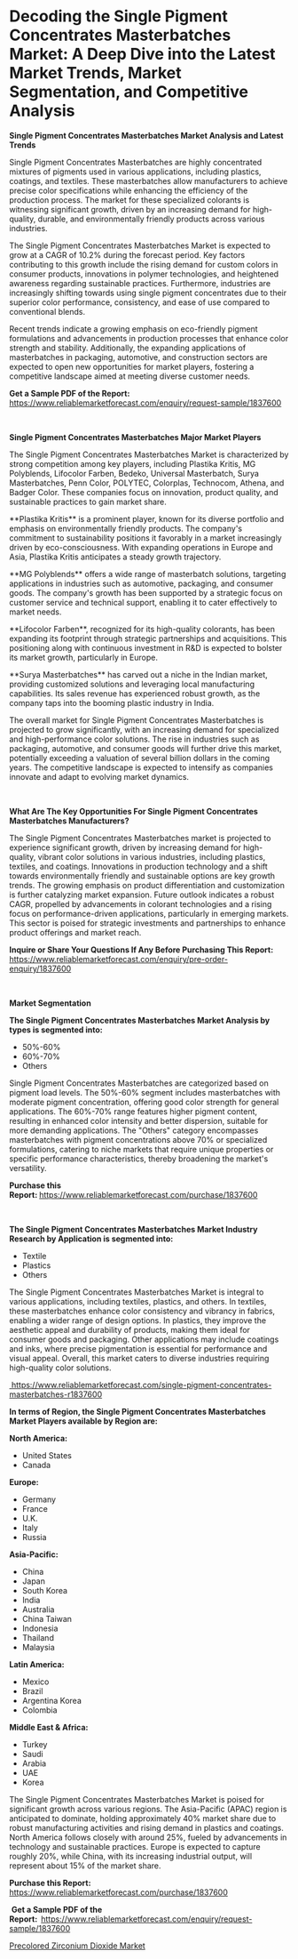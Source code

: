 <p><h1>Decoding the Single Pigment Concentrates Masterbatches Market: A Deep Dive into the Latest Market Trends, Market Segmentation, and Competitive Analysis</h1></p><p><strong>Single Pigment Concentrates Masterbatches Market Analysis and Latest Trends</strong></p>
<p><p>Single Pigment Concentrates Masterbatches are highly concentrated mixtures of pigments used in various applications, including plastics, coatings, and textiles. These masterbatches allow manufacturers to achieve precise color specifications while enhancing the efficiency of the production process. The market for these specialized colorants is witnessing significant growth, driven by an increasing demand for high-quality, durable, and environmentally friendly products across various industries.</p><p>The Single Pigment Concentrates Masterbatches Market is expected to grow at a CAGR of 10.2% during the forecast period. Key factors contributing to this growth include the rising demand for custom colors in consumer products, innovations in polymer technologies, and heightened awareness regarding sustainable practices. Furthermore, industries are increasingly shifting towards using single pigment concentrates due to their superior color performance, consistency, and ease of use compared to conventional blends.</p><p>Recent trends indicate a growing emphasis on eco-friendly pigment formulations and advancements in production processes that enhance color strength and stability. Additionally, the expanding applications of masterbatches in packaging, automotive, and construction sectors are expected to open new opportunities for market players, fostering a competitive landscape aimed at meeting diverse customer needs.</p></p>
<p><strong>Get a Sample PDF of the Report:&nbsp;</strong> <a href="https://www.reliablemarketforecast.com/enquiry/request-sample/1837600?utm_campaign=3521&utm_medium=2&utm_source=Github&utm_content=ia&utm_term=03042025&utm_id=single-pigment-concentrates-masterbatches">https://www.reliablemarketforecast.com/enquiry/request-sample/1837600</a></p>
<p>&nbsp;</p>
<p><strong>Single Pigment Concentrates Masterbatches Major Market Players</strong></p>
<p><p>The Single Pigment Concentrates Masterbatches Market is characterized by strong competition among key players, including Plastika Kritis, MG Polyblends, Lifocolor Farben, Bedeko, Universal Masterbatch, Surya Masterbatches, Penn Color, POLYTEC, Colorplas, Technocom, Athena, and Badger Color. These companies focus on innovation, product quality, and sustainable practices to gain market share.</p><p>**Plastika Kritis** is a prominent player, known for its diverse portfolio and emphasis on environmentally friendly products. The company's commitment to sustainability positions it favorably in a market increasingly driven by eco-consciousness. With expanding operations in Europe and Asia, Plastika Kritis anticipates a steady growth trajectory.</p><p>**MG Polyblends** offers a wide range of masterbatch solutions, targeting applications in industries such as automotive, packaging, and consumer goods. The company's growth has been supported by a strategic focus on customer service and technical support, enabling it to cater effectively to market needs. </p><p>**Lifocolor Farben**, recognized for its high-quality colorants, has been expanding its footprint through strategic partnerships and acquisitions. This positioning along with continuous investment in R&D is expected to bolster its market growth, particularly in Europe.</p><p>**Surya Masterbatches** has carved out a niche in the Indian market, providing customized solutions and leveraging local manufacturing capabilities. Its sales revenue has experienced robust growth, as the company taps into the booming plastic industry in India.</p><p>The overall market for Single Pigment Concentrates Masterbatches is projected to grow significantly, with an increasing demand for specialized and high-performance color solutions. The rise in industries such as packaging, automotive, and consumer goods will further drive this market, potentially exceeding a valuation of several billion dollars in the coming years. The competitive landscape is expected to intensify as companies innovate and adapt to evolving market dynamics.</p></p>
<p>&nbsp;</p>
<p><strong>What Are The Key Opportunities For Single Pigment Concentrates Masterbatches Manufacturers?</strong></p>
<p><p>The Single Pigment Concentrates Masterbatches market is projected to experience significant growth, driven by increasing demand for high-quality, vibrant color solutions in various industries, including plastics, textiles, and coatings. Innovations in production technology and a shift towards environmentally friendly and sustainable options are key growth trends. The growing emphasis on product differentiation and customization is further catalyzing market expansion. Future outlook indicates a robust CAGR, propelled by advancements in colorant technologies and a rising focus on performance-driven applications, particularly in emerging markets. This sector is poised for strategic investments and partnerships to enhance product offerings and market reach.</p></p>
<p><strong>Inquire or Share Your Questions If Any Before Purchasing This Report:</strong> <a href="https://www.reliablemarketforecast.com/enquiry/pre-order-enquiry/1837600?utm_campaign=3521&utm_medium=2&utm_source=Github&utm_content=ia&utm_term=03042025&utm_id=single-pigment-concentrates-masterbatches">https://www.reliablemarketforecast.com/enquiry/pre-order-enquiry/1837600</a></p>
<p>&nbsp;</p>
<p><strong>Market Segmentation</strong></p>
<p><strong>The Single Pigment Concentrates Masterbatches Market Analysis by types is segmented into:</strong></p>
<p><ul><li>50%-60%</li><li>60%-70%</li><li>Others</li></ul></p>
<p><p>Single Pigment Concentrates Masterbatches are categorized based on pigment load levels. The 50%-60% segment includes masterbatches with moderate pigment concentration, offering good color strength for general applications. The 60%-70% range features higher pigment content, resulting in enhanced color intensity and better dispersion, suitable for more demanding applications. The "Others" category encompasses masterbatches with pigment concentrations above 70% or specialized formulations, catering to niche markets that require unique properties or specific performance characteristics, thereby broadening the market's versatility.</p></p>
<p><strong>Purchase this Report:&nbsp;</strong><a href="https://www.reliablemarketforecast.com/purchase/1837600?utm_campaign=3521&utm_medium=2&utm_source=Github&utm_content=ia&utm_term=03042025&utm_id=single-pigment-concentrates-masterbatches">https://www.reliablemarketforecast.com/purchase/1837600</a></p>
<p>&nbsp;</p>
<p><strong>The Single Pigment Concentrates Masterbatches Market Industry Research by Application is segmented into:</strong></p>
<p><ul><li>Textile</li><li>Plastics</li><li>Others</li></ul></p>
<p><p>The Single Pigment Concentrates Masterbatches Market is integral to various applications, including textiles, plastics, and others. In textiles, these masterbatches enhance color consistency and vibrancy in fabrics, enabling a wider range of design options. In plastics, they improve the aesthetic appeal and durability of products, making them ideal for consumer goods and packaging. Other applications may include coatings and inks, where precise pigmentation is essential for performance and visual appeal. Overall, this market caters to diverse industries requiring high-quality color solutions.</p></p>
<p><a href="https://www.reliablemarketforecast.com/single-pigment-concentrates-masterbatches-r1837600?utm_campaign=3521&utm_medium=2&utm_source=Github&utm_content=ia&utm_term=03042025&utm_id=single-pigment-concentrates-masterbatches">&nbsp;https://www.reliablemarketforecast.com/single-pigment-concentrates-masterbatches-r1837600</a></p>
<p><strong>In terms of Region, the Single Pigment Concentrates Masterbatches Market Players available by Region are:</strong></p>
<p>
    <p> <strong> North America: </strong>
        <ul>
            <li>United States</li>
            <li>Canada</li>
        </ul>
        </p> 
    <p> <strong> Europe: </strong>
        <ul>
            <li>Germany</li>
            <li>France</li>
            <li>U.K.</li>
            <li>Italy</li>
            <li>Russia</li>
        </ul>
        </p> 
    <p> <strong> Asia-Pacific: </strong>
        <ul>
            <li>China</li>
            <li>Japan</li>
            <li>South Korea</li>
            <li>India</li>
            <li>Australia</li>
            <li>China Taiwan</li>
            <li>Indonesia</li>
            <li>Thailand</li>
            <li>Malaysia</li>
        </ul>
        </p> 
    <p> <strong> Latin America: </strong>
        <ul>
            <li>Mexico</li>
            <li>Brazil</li>
            <li>Argentina Korea</li>
            <li>Colombia</li>
        </ul>
        </p> 
    <p> <strong> Middle East & Africa: </strong>
        <ul>
            <li>Turkey</li>
            <li>Saudi</li>
            <li>Arabia</li>
            <li>UAE</li>
            <li>Korea</li>
        </ul>
    </p>
    </p>
<p><p>The Single Pigment Concentrates Masterbatches Market is poised for significant growth across various regions. The Asia-Pacific (APAC) region is anticipated to dominate, holding approximately 40% market share due to robust manufacturing activities and rising demand in plastics and coatings. North America follows closely with around 25%, fueled by advancements in technology and sustainable practices. Europe is expected to capture roughly 20%, while China, with its increasing industrial output, will represent about 15% of the market share.</p></p>
<p><strong>Purchase this Report: </strong><a href="https://www.reliablemarketforecast.com/purchase/1837600?utm_campaign=3521&utm_medium=2&utm_source=Github&utm_content=ia&utm_term=03042025&utm_id=single-pigment-concentrates-masterbatches">https://www.reliablemarketforecast.com/purchase/1837600</a></p>
<p>&nbsp;<strong>Get a Sample PDF of the Report:&nbsp;&nbsp;</strong><a href="https://www.reliablemarketforecast.com/enquiry/request-sample/1837600?utm_campaign=3521&utm_medium=2&utm_source=Github&utm_content=ia&utm_term=03042025&utm_id=single-pigment-concentrates-masterbatches">https://www.reliablemarketforecast.com/enquiry/request-sample/1837600</a></p>
<p><strong></strong></p>
<p><p><a href="https://github.com/popoialraih3/Market-Research-Report-List-1/blob/main/precolored-zirconium-dioxide-market.md?utm_campaign=3521&utm_medium=2&utm_source=Github&utm_content=ia&utm_term=03042025&utm_id=single-pigment-concentrates-masterbatches">Precolored Zirconium Dioxide Market</a></p></p>